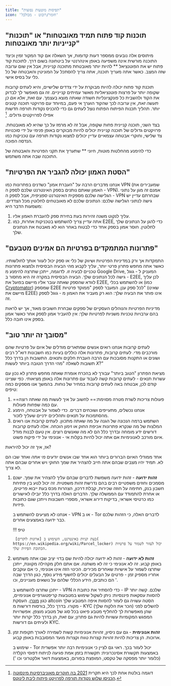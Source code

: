 ```yaml
---
title: "תפיסות מוטעות נפוצות"
icon: 'חומר/רובוט - מבולבל'
---
```


## "תוכנות קוד פתוח תמיד מאובטחות" או "תוכנות קנייניות יותר מאובטחות"

מיתוסים אלה נובעים ממספר דעות קדומות, אך השאלה אם קוד המקור זמין וכיצד התוכנה מורשית אינה משפיעה באופן אינהרנטי על ביטחונה בשום דרך. לתוכנת קוד פתוח יש את הפוטנציאל ** להיות יותר מאובטחת מתוכנה קניינית, אבל אין שום ערובה שזה המצב. כאשר אתה מעריך תוכנה, אתה צריך להסתכל על המוניטין והאבטחה של כל כלי על בסיס אישי.

תוכנת קוד פתוח *יכולה* להיות מבוקרת על ידי צדדים שלישיים, והיא לעתים קרובות שקופה יותר על פרצות פוטנציאליות מאשר עמיתים קנייניים. זה גם מאפשר לך לבדוק את הקוד ולהשבית כל פונקציונליות חשודה שאתה מוצא בעצמך. עם זאת, *אלא אם כן תעשה זאת*, אין ערובה לכך שהקוד הוערך אי פעם, במיוחד עם פרויקטי תוכנה קטנים יותר. תהליך תכנות הפיתוח הפתוח נוצל לעתים גם כדי להכניס נקודות תורפה חדשות אפילו לפרויקטים גדולים. [^1]

בצד השני, תוכנה קניינית פחות שקופה, אבל זה לא מרמז על כך שהיא לא מאובטחת. פרויקטים גדולים של תוכנה קניינית יכולים להיות מבוקרים באופן פנימי על ידי סוכנויות צד שלישי, וחוקרי אבטחה עצמאיים עדיין יכולים למצוא נקודות תורפה עם טכניקות כמו הנדסה הפוכה.

כדי להימנע מהחלטות מוטות, חיוני ** שתעריך את תקני הפרטיות והאבטחה של התוכנה שבה אתה משתמש.

## "הסטת האמון יכולה להגביר את הפרטיות"

אנחנו מדברים הרבה על "העברת אמון" כשדנים בפתרונות כמו VPN (שמעבירים את האמון שאתם נותנים בספק האינטרנט שלכם לספק ה - VPN). אמנם זה מגן על נתוני הגלישה שלכם מספקית האינטרנט *ספציפית*, אבל לספק ה - VPN שבחרתם עדיין יש גישה לנתוני הגלישה שלכם: הנתונים שלכם לא מאובטחים לחלוטין מכל הצדדים. משמעות הדבר היא:

1. עליך לנקוט משנה זהירות בעת בחירת ספק להעברת האמון אליו.
2. אתה עדיין צריך להשתמש בטכניקות אחרות, כמו E2EE, כדי להגן על הנתונים שלך לחלוטין. חוסר אמון בספק אחד כדי לבטוח באחר הוא לא מאבטח את הנתונים שלך.

## "פתרונות המתמקדים בפרטיות הם אמינים מטבעם"

התמקדות אך ורק במדיניות הפרטיות ושיווק של כלי או ספק יכול לעוור אותך לחולשותיו. כאשר אתה מחפש פתרון פרטי יותר, עליך לקבוע מהי הבעיה הבסיסית ולמצוא פתרונות טכניים לבעיה זו. לדוגמה, ייתכן שתרצה להימנע מ Google Drive, המעניק ל - גוגל גישה לכל הנתונים שלך. הבעיה הבסיסית במקרה זה היא מחסור ב - E2EE, לכן עליך לוודא שהספק שאתה עובר אליו מיישם בפועל את E2EE, או להשתמש בכלי (כמו [Cryptomator](../encryption.md#cryptomator-cloud)) שמספק E2EE לכל ספק ענן. המעבר לספק "ממוקד פרטיות" (שאינו מיישם את E2EE) אינו פותר את הבעיה שלך: הוא רק מעביר את האמון מ - גוגל לספק זה.

מדיניות הפרטיות והנוהלים העסקיים של ספקים שבחרת חשובים מאוד, אך יש לראות בהם ערבויות טכניות משניות לפרטיות שלך: אין להעביר אמון לספק אחר כאשר אמון בספק אינו חובה כלל.

## "מסובך זה יותר טוב"

לעתים קרובות אנחנו רואים אנשים שמתארים מודלים של איום על פרטיות שהם מורכבים מדי. לעתים קרובות, פתרונות אלה כוללים בעיות כמו חשבונות דוא"ל רבים ושונים או התקנות מסובכות עם הרבה העברת חלקים ותנאים. התשובות הן בדרך כלל תשובות לשאלה "מהי הדרך הטובה ביותר לעשות *X*?"

מציאת הפתרון "הטוב ביותר" עבורך לא בהכרח אומרת שאתה מחפש פתרון לא נכון עם עשרות תנאים - לעתים קרובות קשה לעבוד עם פתרונות אלה באופן מציאותי. כפי שציינו קודם לכן, אבטחה באה לעתים קרובות במחיר של נוחות. בהמשך אנו מספקים כמה טיפים:

1. ==פעולות צריכות לשרת מטרה מסוימת:== לחשוב על איך לעשות מה שאתה רוצה עם כמה שפחות פעולות.
2. אנחנו נכשלים, מתעייפים ושוכחים דברים. כדי לשמור על אבטחה, הימנע מהסתמכות על תנאים ותהליכים ידניים שעליך לזכור.
3. השתמש ברמה הנכונה של הגנה על מה שאתה מתכוון. לעתים קרובות אנו רואים המלצות של מה שנקרא פתרונות אכיפת החוק או זימון הוכחה. אלה לעתים קרובות דורשים ידע מומחה ובדרך כלל הם לא מה שאנשים רוצים. אין טעם לבנות מודל איום מורכב לאנונימיות אם אתה יכול להיות בקלות אי - אנונימי על ידי פיקוח פשוט.

אז, איך זה יכול להיראות?

אחד ממודלי האיום הברורים ביותר הוא אחד שבו אנשים יודעים *מי אתה* ואחד שבו הם לא. תמיד יהיו מצבים שבהם אתה חייב להצהיר את שמך החוקי ויש אחרים שבהם אתה לא צריך.

1. **זהות ידועה** - זהות ידועה משמשת לדברים שבהם עליך להצהיר את שמך. ישנם מסמכים וחוזים משפטיים רבים בהם נדרשת זהות משפטית. זה יכול לנוע בין פתיחת חשבון בנק, חתימה על חוזה שכירות, קבלת דרכון, הצהרות מכס בעת ייבוא פריטים, או אחרת להתמודד עם הממשלה שלך. הדברים האלה בדרך כלל יובילו לאישורים כמו כרטיסי אשראי, בדיקות דירוג אשראי, מספרי חשבונות וייתכן שגם כתובות פיזיות.

    אנחנו לא מציעים להשתמש ב - VPN או ב - Tor לדברים האלה, כי הזהות שלכם כבר ידועה באמצעים אחרים.

    !!! טיפ
   
        בעת קניות באינטרנט, השימוש ב [ארונות לוקרים]( https://en.wikipedia.org/wiki/Parcel_locker) יכול לעזור לשמור על פרטיות הכתובת הפיזית שלך.

2. **זהות לא ידועה** - זהות לא ידועה יכולה להיות שם בדוי יציב שבו אתה משתמש באופן קבוע. זה לא אנונימי כי זה לא משתנה. אם אתם חלק מקהילה מקוונת, ייתכן שתרצו לשמור על אישיות שאחרים מכירים. הכינוי הזה אינו אנונימי, כי אם עוקבים אחריו מספיק זמן - פרטים על הבעלים יכולים לחשוף מידע נוסף, כגון הדרך שבה הם כותבים, הידע הכללי שלהם על נושאים מעניינים, וכו '.

    ייתכן שתרצו להשתמש ב - VPN כדי להסתיר את כתובת ה - IP שלכם. קשה יותר להסוות עסקאות פיננסיות: ניתן לשקול שימוש במטבעות קריפטוגרפיים אנונימיים, כגון [מונרו](https://www.getmonero.org/). העסקת altcoin הסטה עשויה גם לעזור להסוות איפה המטבע שלך מקורו. בדרך כלל, בורסות דורשות מ - KYC (הכר את הלקוח שלך) להשלים לפני שהן מאפשרות לך להחליף מטבע פיאט בכל סוג של מטבע מוצפן. אפשרויות המפגש המקומיות עשויות להיות גם פתרון; עם זאת, הן בדרך כלל יקרות יותר ולעיתים גם דורשות KYC.

3. **זהות אנונימית** - גם עם ניסיון, זהויות אנונימיות קשות לשמירה לאורך תקופות זמן ארוכות. הן צריכות להיות זהויות קצרות טווח וקצרות מועד המסובבות באופן קבוע.

    שימוש ב - Tor יכול לעזור בכך. ראוי גם לציין כי אנונימיות רבה יותר אפשרית באמצעות תקשורת אסינכרונית: תקשורת בזמן אמת פגיעה לניתוח דפוסי הקלדה (כלומר יותר מפסקה של טקסט, המופצת בפורום, באמצעות דואר אלקטרוני וכו ')

[^1]: דוגמה בולטת אחת לכך היא תקרית [2021 בה חוקרים מאוניברסיטת מינסוטה הכניסו שלוש נקודות תורפה לפרויקט פיתוח ליבת לינוקס](https://cse.umn.edu/cs/linux-incident).
